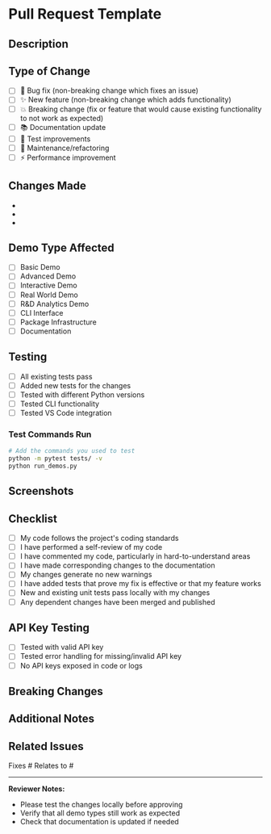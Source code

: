 # Pull Request Template

## Description
<!-- Provide a brief description of the changes in this PR -->

## Type of Change
<!-- Check the type of change this PR introduces -->
- [ ] 🐛 Bug fix (non-breaking change which fixes an issue)
- [ ] ✨ New feature (non-breaking change which adds functionality)
- [ ] 💥 Breaking change (fix or feature that would cause existing functionality to not work as expected)
- [ ] 📚 Documentation update
- [ ] 🧪 Test improvements
- [ ] 🔧 Maintenance/refactoring
- [ ] ⚡ Performance improvement

## Changes Made
<!-- List the specific changes made in this PR -->
- 
- 
- 

## Demo Type Affected
<!-- Check which demo types are affected by this change -->
- [ ] Basic Demo
- [ ] Advanced Demo
- [ ] Interactive Demo
- [ ] Real World Demo
- [ ] R&D Analytics Demo
- [ ] CLI Interface
- [ ] Package Infrastructure
- [ ] Documentation

## Testing
<!-- Describe the tests you ran to verify your changes -->
- [ ] All existing tests pass
- [ ] Added new tests for the changes
- [ ] Tested with different Python versions
- [ ] Tested CLI functionality
- [ ] Tested VS Code integration

### Test Commands Run
```bash
# Add the commands you used to test
python -m pytest tests/ -v
python run_demos.py
```

## Screenshots
<!-- If applicable, add screenshots to help explain your changes -->

## Checklist
<!-- Check off items as you complete them -->
- [ ] My code follows the project's coding standards
- [ ] I have performed a self-review of my code
- [ ] I have commented my code, particularly in hard-to-understand areas
- [ ] I have made corresponding changes to the documentation
- [ ] My changes generate no new warnings
- [ ] I have added tests that prove my fix is effective or that my feature works
- [ ] New and existing unit tests pass locally with my changes
- [ ] Any dependent changes have been merged and published

## API Key Testing
<!-- For changes that affect API interactions -->
- [ ] Tested with valid API key
- [ ] Tested error handling for missing/invalid API key
- [ ] No API keys exposed in code or logs

## Breaking Changes
<!-- If this is a breaking change, describe what breaks and how to migrate -->

## Additional Notes
<!-- Add any additional notes, concerns, or considerations for reviewers -->

## Related Issues
<!-- Link any related issues -->
Fixes #
Relates to #

---

**Reviewer Notes:**
- Please test the changes locally before approving
- Verify that all demo types still work as expected
- Check that documentation is updated if needed
